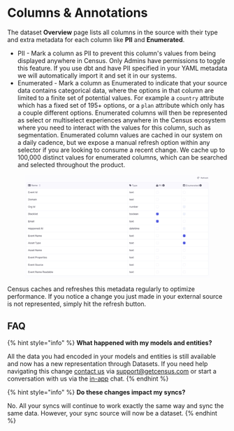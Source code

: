 # Columns & Annotations

The dataset **Overview** page lists all columns in the source with their type and extra metadata for each column like **PII** and **Enumerated**.

* PII - Mark a column as PII to prevent this column's values from being displayed anywhere in Census. Only Admins have permissions to toggle this feature. If you use dbt and have PII specified in your YAML metadata we will automatically import it and set it in our systems.
* Enumerated - Mark a column as Enumerated to indicate that your source data contains categorical data, where the options in that column are limited to a finite set of potential values. For example a `country` attribute which has a fixed set of 195+ options, or a `plan` attribute which only has a couple different options. Enumerated columns will then be represented as select or multiselect experiences anywhere in the Census ecosystem where you need to interact with the values for this column, such as segmentation. Enumerated column values are cached in our system on a daily cadence, but we expose a manual refresh option within any selector if you are looking to consume a recent change. We cache up to 100,000 distinct values for enumerated columns, which can be searched and selected throughout the product.

<figure><img src="../../.gitbook/assets/image (2) (1) (1) (1) (1) (2).png" alt=""><figcaption></figcaption></figure>

Census caches and refreshes this metadata regularly to optimize performance. If you notice a change you just made in your external source is not represented, simply hit the refresh button.

## FAQ

{% hint style="info" %}
**What happened with my models and entities?**

All the data you had encoded in your models and entities is still available and now has a new representation through Datasets. If you need help navigating this change [contact us](mailto:support@getcensus.com) via support@getcensus.com or start a conversation with us via the [in-app](https://app.getcensus.com) chat.
{% endhint %}

{% hint style="info" %}
**Do these changes impact my syncs?**

No. All your syncs will continue to work exactly the same way and sync the same data. However, your sync source will now be a dataset.
{% endhint %}

